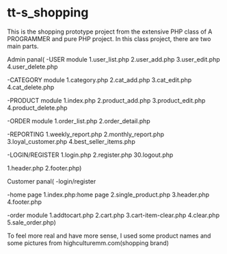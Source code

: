 # tt-s_shopping
This is the shopping prototype project from the extensive PHP class of A PROGRAMMER and pure PHP project.
In this class project, there are two main parts.

Admin panal(
  -USER module
    1.user_list.php
    2.user_add.php
    3.user_edit.php
    4.user_delete.php
  
  -CATEGORY module
    1.category.php
    2.cat_add.php
    3.cat_edit.php
    4.cat_delete.php
    
  -PRODUCT module
    1.index.php
    2.product_add.php
    3.product_edit.php
    4.product_delete.php
    
  -ORDER module
    1.order_list.php
    2.order_detail.php
    
  -REPORTING
    1.weekly_report.php
    2.monthly_report.php
    3.loyal_customer.php
    4.best_seller_items.php
  
  -LOGIN/REGISTER
    1.login.php
    2.register.php
    30.logout.php
    
  1.header.php
  2.footer.php)
  
Customer panal(
  -login/register
    
  -home page
    1.index.php:home page
    2.single_product.php
    3.header.php
    4.footer.php
    
  -order module
    1.addtocart.php
    2.cart.php
    3.cart-item-clear.php
    4.clear.php
    5.sale_order.php)

To feel more real and have more sense, I used some product names and some pictures from highculturemm.com(shopping brand)
